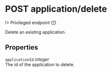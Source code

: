 # <span class="badge badge-light">POST</span> <span class="badge badge-light">application/delete</span>

!> Privileged endpoint ([?](privileged.md))

Delete an existing application.

## Properties

`applicationId` *integer*  
The id of the application to delete.



